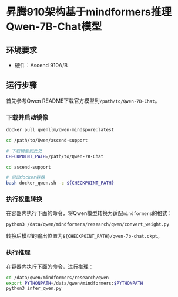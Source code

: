 # 昇腾910架构基于mindformers推理Qwen-7B-Chat模型

## 环境要求

- 硬件：Ascend 910A/B

## 运行步骤

首先参考Qwen README下载官方模型到`/path/to/Qwen-7B-Chat`。

### 下载并启动镜像

```bash
docker pull qwenllm/qwen-mindspore:latest

cd /path/to/Qwen/ascend-support

# 下载模型到此处
CHECKPOINT_PATH=/path/to/Qwen-7B-Chat

cd ascend-support

# 启动docker容器
bash docker_qwen.sh -c ${CHECKPOINT_PATH}
```

### 执行权重转换

在容器内执行下面的命令，将Qwen模型转换为适配`mindformers`的格式：

```bash
python3 /data/qwen/mindformers/research/qwen/convert_weight.py
```

转换后模型的输出位置为`${CHECKPOINT_PATH}/qwen-7b-chat.ckpt`。

### 执行推理

在容器内执行下面的命令，进行推理：

```bash
cd /data/qwen/mindformers/research/qwen
export PYTHONPATH=/data/qwen/mindformers:$PYTHONPATH
python3 infer_qwen.py
```
